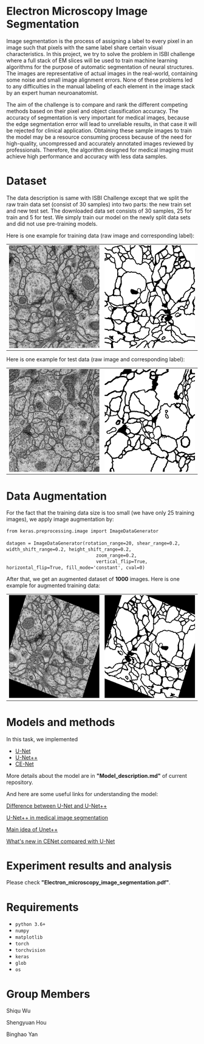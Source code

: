 # Electron Microscopy Image Segmentation
Image segmentation is the process of assigning a label to every pixel 
in an image such that pixels with the same label share certain visual characteristics. 
In this project, we try to solve the problem in ISBI challenge where a full stack of EM slices will be used to train 
machine learning algorithms for the purpose of automatic segmentation of neural structures.
The images are representative of actual images in the real-world, containing some noise and small image alignment errors. 
None of these problems led to any difficulties in the manual labeling of each element in the image stack by an expert 
human neuroanatomist. 

The aim of the challenge is to compare and rank the different competing methods based on their
pixel and object classification accuracy. The accuracy of segmentation is very important for medical images, because 
the edge segmentation error 
will lead to unreliable results, in that case it will be rejected for clinical application.
Obtaining these sample images to train the model may be a resource consuming process because of the need for high-quality, 
uncompressed and accurately annotated images reviewed by professionals.
Therefore, the algorithm designed for medical imaging must achieve high performance and accuracy with less data samples.

# Dataset
The data description is same with ISBI Challenge except that we split the raw train data set (consist of 30 samples) into two parts: the new train set and new
test set. The downloaded data set consists of 30 samples, 25 for train and 5 for test. We simply train our model on the newly split data sets and did not use pre-training models. 

Here is one example for training data (raw image and corresponding label):

<table>
  <tr>
    <td><img src="/dataset/train_img/0.png" width=270 height=270></td>
    <td><img src="/dataset/train_label/0.png" width=270 height=270></td>
  </tr>
 </table>

Here is one example for test data (raw image and corresponding label):
<table>
  <tr>
    <td><img src="/dataset/test_img/0.png" width=270 height=270></td>
    <td><img src="/dataset/test_label/0.png" width=270 height=270></td>
  </tr>
 </table>

# Data Augmentation

For the fact that the training data size is too small (we have only 25 training images),
we apply image augmentation by:

```
from keras.preprocessing.image import ImageDataGenerator

datagen = ImageDataGenerator(rotation_range=20, shear_range=0.2, width_shift_range=0.2, height_shift_range=0.2,
                                 zoom_range=0.2,
                                 vertical_flip=True, horizontal_flip=True, fill_mode='constant', cval=0)
```
After that, we get an augmented dataset of **1000** images. Here is one example for augmented training data:
<table>
  <tr>
    <td><img src="/dataset/aug/0_24.png" width=270 height=270></td>
    <td><img src="/dataset/aug_lb/0_24.png" width=270 height=270></td>
  </tr>
 </table>



# Models and methods

In this task, we implemented
- [U-Net](https://arxiv.org/pdf/1505.04597.pdf)
- [U-Net++](https://arxiv.org/pdf/1807.10165.pdf)
- [CE-Net](https://arxiv.org/pdf/1903.02740.pdf)

More details about the model are in **"Model_description.md"** of current repository. 

And here are some useful links for understanding the model:

[Difference between U-Net and U-Net++](
https://sh-tsang.medium.com/review-unet-a-nested-u-net-architecture-biomedical-image-segmentation-57be56859b20)

[U-Net++ in medical image segmentation](https://www.yinxiang.com/everhub/note/d01d5753-28f8-4649-94e0-a810e8bee795)

[Main idea of Unet++](https://zhuanlan.zhihu.com/p/44958351)

[What's new in CENet compared with U-Net](https://zhuanlan.zhihu.com/p/273416963)

# Experiment results and analysis
Please check **"Electron_microscopy_image_segmentation.pdf"**.

# Requirements

- `python 3.6+`
- `numpy`
- `matplotlib`
- `torch`
- `torchvision`
- `keras`
- `glob`
- `os`


# Group Members
Shiqu Wu

Shengyuan Hou

Binghao Yan


